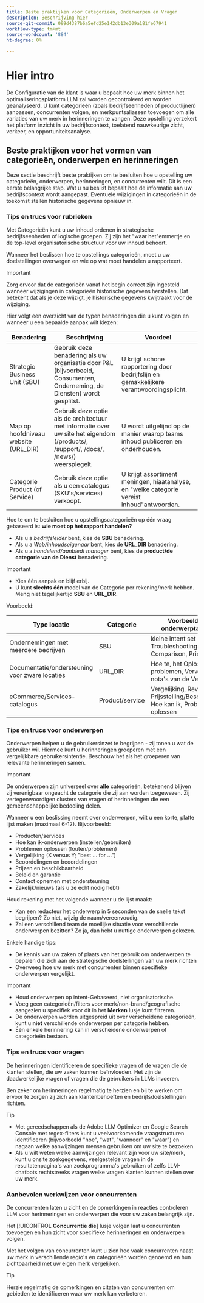 ```yaml
---
title: Beste praktijken voor Categorieën, Onderwerpen en Vragen
description: Beschrijving hier
source-git-commit: 099d4387b6a5efd25e142db13e309a181fe67941
workflow-type: tm+mt
source-wordcount: '884'
ht-degree: 0%

---
```



# Hier intro

De Configuratie van de klant is waar u bepaalt hoe uw merk binnen het optimaliseringsplatform LLM zal worden gecontroleerd en worden geanalyseerd. U kunt categorieën (zoals bedrijfseenheden of productlijnen) aanpassen, concurrenten volgen, en merkpuntsaliassen toevoegen om alle variaties van uw merk in herinneringen te vangen. Deze opstelling verzekert het platform inzicht in uw bedrijfscontext, toelatend nauwkeurige zicht, verkeer, en opportuniteitsanalyse.

## Beste praktijken voor het vormen van categorieën, onderwerpen en herinneringen

Deze sectie beschrijft beste praktijken om te besluiten hoe u opstelling uw categorieën, onderwerpen, herinneringen, en concurrenten wilt.
Dit is een eerste belangrijke stap. Wat u nu beslist bepaalt hoe de informatie aan uw bedrijfscontext wordt aangepast. Eventuele wijzigingen in categorieën in de toekomst stellen historische gegevens opnieuw in.

### Tips en trucs voor rubrieken

Met Categorieën kunt u uw inhoud ordenen in strategische bedrijfseenheden of logische groepen. Zij zijn het &quot;waar het&quot;emmertje en de top-level organisatorische structuur voor uw inhoud behoort.

Wanneer het beslissen hoe te opstellings categorieën, moet u uw doelstellingen overwegen en wie op wat moet handelen u rapporteert.

>[!IMPORTANT]
>
> Zorg ervoor dat de categorieën vanaf het begin correct zijn ingesteld wanneer wijzigingen in categorieën historische gegevens herstellen. Dat betekent dat als je deze wijzigt, je historische gegevens kwijtraakt voor de wijziging.

Hier volgt een overzicht van de typen benaderingen die u kunt volgen en wanneer u een bepaalde aanpak wilt kiezen:

| Benadering | Beschrijving | Voordeel |
|---------|----------|---------|
| Strategic Business Unit (SBU) | Gebruik deze benadering als uw organisatie door P&amp;L (bijvoorbeeld, Consumenten, Onderneming, de Diensten) wordt gesplitst. | U krijgt schone rapportering door bedrijfslijn en gemakkelijkere verantwoordingsplicht. |
| Map op hoofdniveau website (URL_DIR) | Gebruik deze optie als de architectuur met informatie over uw site het eigendom (/products/, /support/, /docs/, /news/) weerspiegelt. | U wordt uitgelijnd op de manier waarop teams inhoud publiceren en onderhouden. |
| Categorie Product (of Service) | Gebruik deze optie als u een catalogus (SKU&#39;s/services) verkoopt. | U krijgt assortiment meningen, hiaatanalyse, en &quot;welke categorie vereist inhoud&quot;antwoorden. |

Hoe te om te besluiten hoe u opstellingscategorieën op één vraag gebaseerd is: **wie moet op het rapport handelen?**

* Als u a *bedrijfsleider* bent, kies de **SBU** benadering.
* Als u a *Web/inhoudseigenaar* bent, kies de **URL_DIR** benadering.
* Als u a *handelend/aanbiedt manager* bent, kies de **product/de categorie van de Dienst** benadering.

>[!IMPORTANT]
>
> * Kies één aanpak en blijf erbij.
> * U kunt **slechts één** model van de Categorie per rekening/merk hebben. Meng niet tegelijkertijd **SBU** en **URL_DIR**.

Voorbeeld:

| Type locatie | Categorie | Voorbeelden van onderwerptaxonomie |
|---------|----------|---------|
| Ondernemingen met meerdere bedrijven | SBU | kleine intent set (How-to, Troubleshooting, Comparison, Pricing, Policy) |
| Documentatie/ondersteuning voor zware locaties | URL_DIR | Hoe te, het Oplossen van problemen, Verwijzing, de nota&#39;s van de Versie |
| eCommerce/Services-catalogus | Product/service | Vergelijking, Revisies, Prijsstelling/Beschikbaarheid, Hoe kan ik, Problemen oplossen |

### Tips en trucs voor onderwerpen

Onderwerpen helpen u de gebruikersinzet te begrijpen - zij tonen u wat de gebruiker wil. Hiermee kunt u herinneringen groeperen met een vergelijkbare gebruikersintentie. Beschouw het als het groeperen van relevante herinneringen samen.

>[!IMPORTANT]
>
>De onderwerpen zijn universeel over **alle** categorieën, betekenend blijven zij verenigbaar ongeacht de categorie die zij aan worden toegewezen. Zij vertegenwoordigen clusters van vragen of herinneringen die een gemeenschappelijke bedoeling delen.

Wanneer u een beslissing neemt over onderwerpen, wilt u een korte, platte lijst maken (maximaal 6-12). Bijvoorbeeld:

* Producten/services
* Hoe kan ik-onderwerpen (instellen/gebruiken)
* Problemen oplossen (fouten/problemen)
* Vergelijking (X versus Y; &quot;best ... for ...&quot;)
* Beoordelingen en beoordelingen
* Prijzen en beschikbaarheid
* Beleid en garantie
* Contact opnemen met ondersteuning
* Zakelijk/nieuws (als u ze echt nodig hebt)

Houd rekening met het volgende wanneer u de lijst maakt:

* Kan een redacteur het onderwerp in 5 seconden van de snelle tekst begrijpen? Zo niet, wijzig de naam/vereenvoudig.
* Zal een verschillend team de moeilijke situatie voor verschillende onderwerpen bezitten? Zo ja, dan hebt u nuttige onderwerpen gekozen.

Enkele handige tips:

* De kennis van uw zaken of plaats van het gebruik om onderwerpen te bepalen die zich aan de strategische doelstellingen van uw merk richten
* Overweeg hoe uw merk met concurrenten binnen specifieke onderwerpen vergelijkt.

>[!IMPORTANT]
>
> * Houd onderwerpen op intent-Gebaseerd, niet organisatorische.
> * Voeg geen categorieën/filters voor merk/non-brand/geografische aangezien u specifiek voor dit in het **Merken** lusje kunt filtreren.
> * De onderwerpen worden uitgespreid uit over verscheidene categorieën, kunt u **niet** verschillende onderwerpen per categorie hebben.
> * Één enkele herinnering kan in verscheidene onderwerpen of categorieën bestaan.

### Tips en trucs voor vragen

De herinneringen identificeren de specifieke vragen of de vragen die de klanten stellen, die uw zaken kunnen beïnvloeden. Het zijn de daadwerkelijke vragen of vragen die de gebruikers in LLMs invoeren.

Ben zeker om herinneringen regelmatig te herzien en bij te werken om ervoor te zorgen zij zich aan klantenbehoeften en bedrijfsdoelstellingen richten.

>[!TIP]
>
>* Met gereedschappen als de Adobe LLM Optimizer en Google Search Console met regex-filters kunt u veelvoorkomende vraagstructuren identificeren (bijvoorbeeld &quot;hoe&quot;, &quot;wat&quot;, &quot;wanneer&quot; en &quot;waar&quot;) en nagaan welke aanwijzingen mensen gebruiken om uw site te bezoeken.
>* Als u wilt weten welke aanwijzingen relevant zijn voor uw site/merk, kunt u onsite zoekgegevens, veelgestelde vragen in de resultatenpagina&#39;s van zoekprogramma&#39;s gebruiken of zelfs LLM-chatbots rechtstreeks vragen welke vragen klanten kunnen stellen over uw merk.

### Aanbevolen werkwijzen voor concurrenten

De concurrenten laten u zicht en de opmerkingen in reacties controleren LLM voor herinneringen en onderwerpen die voor uw zaken belangrijk zijn.

Het [!UICONTROL **Concurrentie die**] lusje volgen laat u concurrenten toevoegen en hun zicht voor specifieke herinneringen en onderwerpen volgen.

Met het volgen van concurrenten kunt u zien hoe vaak concurrenten naast uw merk in verschillende regio&#39;s en categorieën worden genoemd en hun zichtbaarheid met uw eigen merk vergelijken.

>[!TIP]
>
>Herzie regelmatig de opmerkingen en citaten van concurrenten om gebieden te identificeren waar uw merk kan verbeteren.

